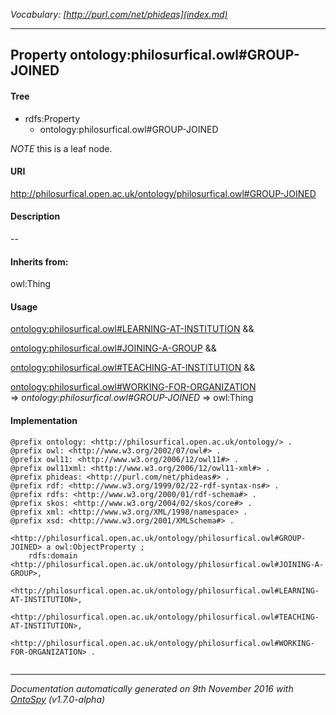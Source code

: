 _Vocabulary: [http://purl.com/net/phideas](index.md)_ 

---	
	




    


## Property ontology:philosurfical.owl#GROUP-JOINED


#### Tree

* rdfs:Property
    * ontology:philosurfical.owl#GROUP-JOINED





*NOTE* this is a leaf node.


#### URI
http://philosurfical.open.ac.uk/ontology/philosurfical.owl#GROUP-JOINED

#### Description
--


#### Inherits from:
owl:Thing



#### Usage


[ontology:philosurfical.owl#LEARNING-AT-INSTITUTION](class-ontologyphilosurficalowllearning-at-institution.md) &amp;&amp;  

[ontology:philosurfical.owl#JOINING-A-GROUP](class-ontologyphilosurficalowljoining-a-group.md) &amp;&amp;  

[ontology:philosurfical.owl#TEACHING-AT-INSTITUTION](class-ontologyphilosurficalowlteaching-at-institution.md) &amp;&amp;  

[ontology:philosurfical.owl#WORKING-FOR-ORGANIZATION](class-ontologyphilosurficalowlworking-for-organization.md) 
=&gt;&nbsp;_ontology:philosurfical.owl#GROUP-JOINED_&nbsp;=&gt;&nbsp;owl:Thing

#### Implementation
```
@prefix ontology: <http://philosurfical.open.ac.uk/ontology/> .
@prefix owl: <http://www.w3.org/2002/07/owl#> .
@prefix owl11: <http://www.w3.org/2006/12/owl11#> .
@prefix owl11xml: <http://www.w3.org/2006/12/owl11-xml#> .
@prefix phideas: <http://purl.com/net/phideas#> .
@prefix rdf: <http://www.w3.org/1999/02/22-rdf-syntax-ns#> .
@prefix rdfs: <http://www.w3.org/2000/01/rdf-schema#> .
@prefix skos: <http://www.w3.org/2004/02/skos/core#> .
@prefix xml: <http://www.w3.org/XML/1998/namespace> .
@prefix xsd: <http://www.w3.org/2001/XMLSchema#> .

<http://philosurfical.open.ac.uk/ontology/philosurfical.owl#GROUP-JOINED> a owl:ObjectProperty ;
    rdfs:domain <http://philosurfical.open.ac.uk/ontology/philosurfical.owl#JOINING-A-GROUP>,
        <http://philosurfical.open.ac.uk/ontology/philosurfical.owl#LEARNING-AT-INSTITUTION>,
        <http://philosurfical.open.ac.uk/ontology/philosurfical.owl#TEACHING-AT-INSTITUTION>,
        <http://philosurfical.open.ac.uk/ontology/philosurfical.owl#WORKING-FOR-ORGANIZATION> .


```










---

_Documentation automatically generated on 9th November 2016 with [OntoSpy](http://ontospy.readthedocs.org/ "Open") (v1.7.0-alpha)_